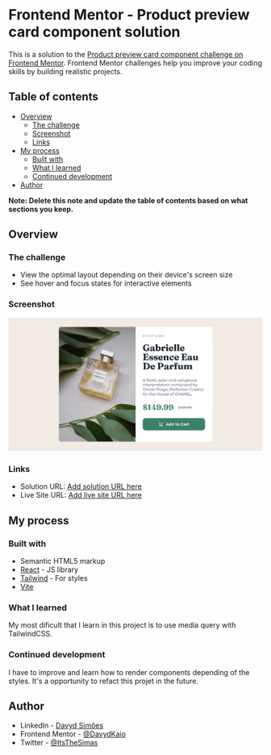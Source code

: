 # Frontend Mentor - Product preview card component solution

This is a solution to the [Product preview card component challenge on Frontend Mentor](https://www.frontendmentor.io/challenges/product-preview-card-component-GO7UmttRfa). Frontend Mentor challenges help you improve your coding skills by building realistic projects.

## Table of contents

- [Overview](#overview)
  - [The challenge](#the-challenge)
  - [Screenshot](#screenshot)
  - [Links](#links)
- [My process](#my-process)
  - [Built with](#built-with)
  - [What I learned](#what-i-learned)
  - [Continued development](#continued-development)
- [Author](#author)

**Note: Delete this note and update the table of contents based on what sections you keep.**

## Overview

### The challenge

- View the optimal layout depending on their device's screen size
- See hover and focus states for interactive elements

### Screenshot

![](./screenshot.png)

### Links

- Solution URL: [Add solution URL here](https://your-solution-url.com)
- Live Site URL: [Add live site URL here](https://your-live-site-url.com)

## My process

### Built with

- Semantic HTML5 markup
- [React](https://reactjs.org/) - JS library
- [Tailwind](https://tailwindcss.com) - For styles
- [Vite](https://vitejs.dev)

### What I learned

My most dificult that I learn in this project is to use media query with TailwindCSS.

### Continued development

I have to improve and learn how to render components depending of the styles. It's a opportunity to refact this projet in the future.

## Author

- LinkedIn - [Davyd Simões](https://www.linkedin.com/in/davyd-simões-433a19206/)
- Frontend Mentor - [@DavydKaio](https://www.frontendmentor.io/profile/DavydKaio)
- Twitter - [@ItsTheSimas](https://twitter.com/ItsTheSimas)

